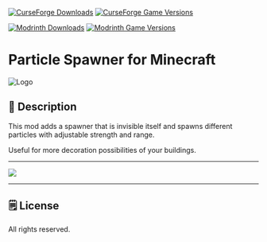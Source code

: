 [![CurseForge Downloads](https://cf.way2muchnoise.eu/622422.svg?badge_style=for_the_badge)][cf_mod] [![CurseForge Game Versions](https://cf.way2muchnoise.eu/versions/622422.svg?badge_style=for_the_badge)][cf_mod]

[![Modrinth Downloads](https://img.shields.io/modrinth/dt/5qkLt0Ju?label=Modrinth&logo=modrinth&style=for-the-badge)][mr_mod] [![Modrinth Game Versions](https://img.shields.io/modrinth/game-versions/5qkLt0Ju?label=Available%20for&logo=modrinth&style=for-the-badge)][mr_mod]

# Particle Spawner for Minecraft

![Logo](https://media.forgecdn.net/avatars/thumbnails/549/120/64/64/637885844002755232_animated.gif)

## 📖 Description

This mod adds a spawner that is invisible itself and spawns different particles with adjustable strength and range.

Useful for more decoration possibilities of your buildings.

-----

![](https://i.imgur.com/BlGPt7R.png)

-----

## 🗒️ License

All rights reserved.

[cf_mod]: https://www.curseforge.com/minecraft/mc-mods/particle-spawner

[mr_mod]: https://modrinth.com/mod/particle-spawner
